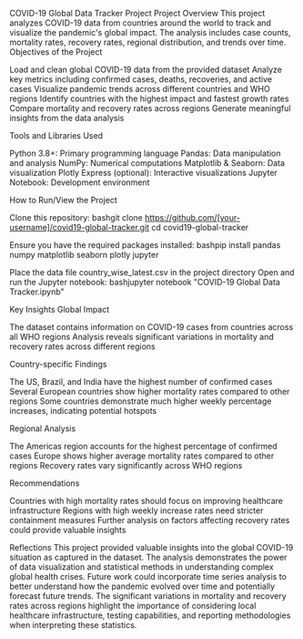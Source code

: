 COVID-19 Global Data Tracker Project
Project Overview
This project analyzes COVID-19 data from countries around the world to track and visualize the pandemic's global impact. The analysis includes case counts, mortality rates, recovery rates, regional distribution, and trends over time.
Objectives of the Project

Load and clean global COVID-19 data from the provided dataset
Analyze key metrics including confirmed cases, deaths, recoveries, and active cases
Visualize pandemic trends across different countries and WHO regions
Identify countries with the highest impact and fastest growth rates
Compare mortality and recovery rates across regions
Generate meaningful insights from the data analysis

Tools and Libraries Used

Python 3.8+: Primary programming language
Pandas: Data manipulation and analysis
NumPy: Numerical computations
Matplotlib & Seaborn: Data visualization
Plotly Express (optional): Interactive visualizations
Jupyter Notebook: Development environment

How to Run/View the Project

Clone this repository:
bashgit clone https://github.com/[your-username]/covid19-global-tracker.git
cd covid19-global-tracker

Ensure you have the required packages installed:
bashpip install pandas numpy matplotlib seaborn plotly jupyter

Place the data file country_wise_latest.csv in the project directory
Open and run the Jupyter notebook:
bashjupyter notebook "COVID-19 Global Data Tracker.ipynb"


Key Insights
Global Impact

The dataset contains information on COVID-19 cases from countries across all WHO regions
Analysis reveals significant variations in mortality and recovery rates across different regions

Country-specific Findings

The US, Brazil, and India have the highest number of confirmed cases
Several European countries show higher mortality rates compared to other regions
Some countries demonstrate much higher weekly percentage increases, indicating potential hotspots

Regional Analysis

The Americas region accounts for the highest percentage of confirmed cases
Europe shows higher average mortality rates compared to other regions
Recovery rates vary significantly across WHO regions

Recommendations

Countries with high mortality rates should focus on improving healthcare infrastructure
Regions with high weekly increase rates need stricter containment measures
Further analysis on factors affecting recovery rates could provide valuable insights

Reflections
This project provided valuable insights into the global COVID-19 situation as captured in the dataset. The analysis demonstrates the power of data visualization and statistical methods in understanding complex global health crises. Future work could incorporate time series analysis to better understand how the pandemic evolved over time and potentially forecast future trends.
The significant variations in mortality and recovery rates across regions highlight the importance of considering local healthcare infrastructure, testing capabilities, and reporting methodologies when interpreting these statistics.
